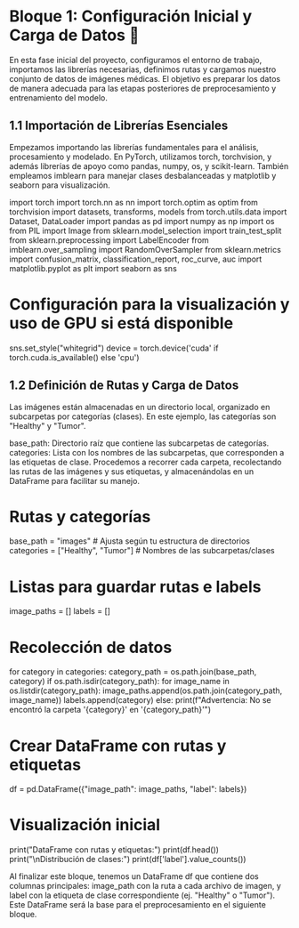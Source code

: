 # Bloque 1: Configuración Inicial y Carga de Datos 📂
En esta fase inicial del proyecto, configuramos el entorno de trabajo, importamos las librerías necesarias, definimos rutas y cargamos nuestro conjunto de datos de imágenes médicas. El objetivo es preparar los datos de manera adecuada para las etapas posteriores de preprocesamiento y entrenamiento del modelo.

## 1.1 Importación de Librerías Esenciales
Empezamos importando las librerías fundamentales para el análisis, procesamiento y modelado. En PyTorch, utilizamos torch, torchvision, y además librerías de apoyo como pandas, numpy, os, y scikit-learn. También empleamos imblearn para manejar clases desbalanceadas y matplotlib y seaborn para visualización.

import torch
import torch.nn as nn
import torch.optim as optim
from torchvision import datasets, transforms, models
from torch.utils.data import Dataset, DataLoader
import pandas as pd
import numpy as np
import os
from PIL import Image
from sklearn.model_selection import train_test_split
from sklearn.preprocessing import LabelEncoder
from imblearn.over_sampling import RandomOverSampler
from sklearn.metrics import confusion_matrix, classification_report, roc_curve, auc
import matplotlib.pyplot as plt
import seaborn as sns

# Configuración para la visualización y uso de GPU si está disponible
sns.set_style("whitegrid")
device = torch.device('cuda' if torch.cuda.is_available() else 'cpu')

## 1.2 Definición de Rutas y Carga de Datos
Las imágenes están almacenadas en un directorio local, organizado en subcarpetas por categorías (clases). En este ejemplo, las categorías son "Healthy" y "Tumor".

base_path: Directorio raíz que contiene las subcarpetas de categorías.
categories: Lista con los nombres de las subcarpetas, que corresponden a las etiquetas de clase.
Procedemos a recorrer cada carpeta, recolectando las rutas de las imágenes y sus etiquetas, y almacenándolas en un DataFrame para facilitar su manejo.

# Rutas y categorías
base_path = "images"  # Ajusta según tu estructura de directorios
categories = ["Healthy", "Tumor"]  # Nombres de las subcarpetas/clases

# Listas para guardar rutas e labels
image_paths = []
labels = []

# Recolección de datos
for category in categories:
    category_path = os.path.join(base_path, category)
    if os.path.isdir(category_path):
        for image_name in os.listdir(category_path):
            image_paths.append(os.path.join(category_path, image_name))
            labels.append(category)
    else:
        print(f"Advertencia: No se encontró la carpeta '{category}' en '{category_path}'")

# Crear DataFrame con rutas y etiquetas
df = pd.DataFrame({"image_path": image_paths, "label": labels})

# Visualización inicial
print("DataFrame con rutas y etiquetas:")
print(df.head())
print("\nDistribución de clases:")
print(df['label'].value_counts())

Al finalizar este bloque, tenemos un DataFrame df que contiene dos columnas principales: image_path con la ruta a cada archivo de imagen, y label con la etiqueta de clase correspondiente (ej. "Healthy" o "Tumor"). Este DataFrame será la base para el preprocesamiento en el siguiente bloque.
